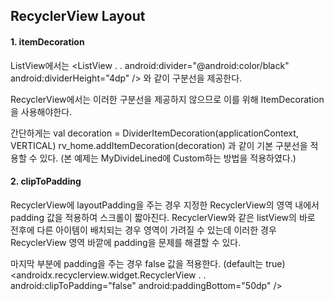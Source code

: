 ## RecyclerView Layout
#### 1. itemDecoration
   ListView에서는 
      <ListView
                     .
                     .
         android:divider="@android:color/black"
         android:dividerHeight="4dp" />
   와 같이 구분선을 제공한다.
   
   RecyclerView에서는 이러한 구분선을 제공하지 않으므로 이를 위해 ItemDecoration을 사용해야한다.
   
   간단하게는
   val decoration = DividerItemDecoration(applicationContext, VERTICAL)
   rv_home.addItemDecoration(decoration)
   과 같이 기본 구분선을 적용할 수 있다. (본 예제는 MyDivideLined에 Custom하는 방법을 적용하였다.)
   
   

#### 2. clipToPadding
   RecyclerView에 layoutPadding을 주는 경우 지정한  RecyclerView의 영역 내에서 padding 값을 적용하여 스크롤이 짧아진다.
   RecyclerView와 같은 listView의 바로 전후에 다른 아이템이 배치되는 경우 영역이 가려질 수 있는데 
   이러한 경우  RecyclerView 영역 바깥에 padding을 문제를 해결할 수 있다.
   
   마지막 부분에 padding을 주는 경우 false 값을 적용한다. (default는 true)
   <androidx.recyclerview.widget.RecyclerView
                          .
                          .
        android:clipToPadding="false"
        android:paddingBottom="50dp" />
 
